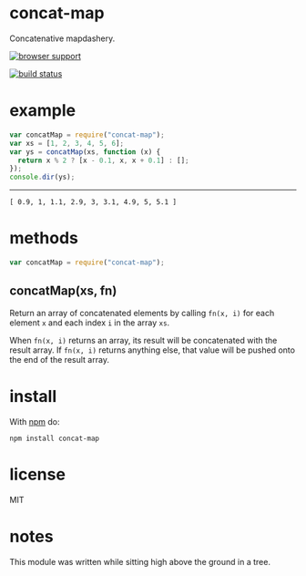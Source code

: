 # concat-map

Concatenative mapdashery.

[![browser support](http://ci.testling.com/substack/node-concat-map.png)](http://ci.testling.com/substack/node-concat-map)

[![build status](https://secure.travis-ci.org/substack/node-concat-map.png)](http://travis-ci.org/substack/node-concat-map)

# example

```js
var concatMap = require("concat-map");
var xs = [1, 2, 3, 4, 5, 6];
var ys = concatMap(xs, function (x) {
  return x % 2 ? [x - 0.1, x, x + 0.1] : [];
});
console.dir(ys);
```

---

```
[ 0.9, 1, 1.1, 2.9, 3, 3.1, 4.9, 5, 5.1 ]
```

# methods

```js
var concatMap = require("concat-map");
```

## concatMap(xs, fn)

Return an array of concatenated elements by calling `fn(x, i)` for each element `x` and each index `i` in the array `xs`.

When `fn(x, i)` returns an array, its result will be concatenated with the result array. If `fn(x, i)` returns anything else, that value will be pushed onto the end of the result array.

# install

With [npm](http://npmjs.org) do:

```
npm install concat-map
```

# license

MIT

# notes

This module was written while sitting high above the ground in a tree.
